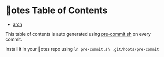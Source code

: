 # 🎵otes Table of Contents
- [arch](arch)

This table of contents is auto generated using [pre-commit.sh](pre-commit.sh) on every commit.

Install it in your 🎵otes repo using `ln pre-commit.sh .git/hoots/pre-commit`
